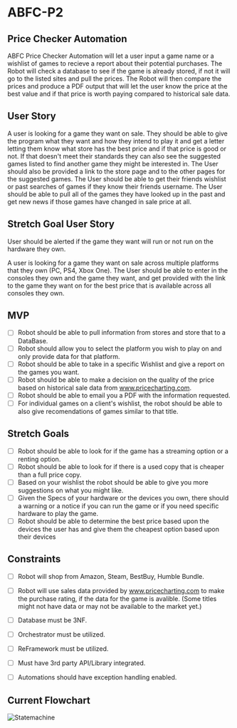 # ABFC-P2
## Price Checker Automation

ABFC Price Checker Automation will let a user input a game name or a wishlist of games to recieve a report about their potential purchases. The Robot will check a database to see if the game is already stored, if not it will go to the listed sites and pull the prices. The Robot will then compare the prices and produce a PDF output that will let the user know the price at the best value and if that price is worth paying compared to historical sale data.

## User Story
A user is looking for a game they want on sale. They should be able to give the program what they want and how they intend to play it and get a letter letting them know what store has the best price and if that price is good or not. If that doesn't meet their standards they can also see the suggested games listed to find another game they might be interested in.
The User should also be provided a link to the store page and to the other pages for the suggested games.
The User should be able to get their friends wishlist or past searches of games if they know their friends username.
The User should be able to pull all of the games they have looked up in the past and get new news if those games have changed in sale price at all.

## Stretch Goal User Story
User should be alerted if the game they want will run or not run on the hardware they own.

A user is looking for a game they want on sale across multiple platforms that they own (PC, PS4, Xbox One). The User should be able to enter in the consoles they own and the game they want, and get provided with the link to the game they want on for the best price that is available across all consoles they own.

## MVP
- [ ] Robot should be able to pull information from stores and store that to a DataBase.
- [ ] Robot should allow you to select the platform you wish to play on and only provide data for that platform.
- [ ] Robot should be able to take in a specific Wishlist and give a report on the games you want.
- [ ] Robot should be able to make a decision on the quality of the price based on historical sale data from www.pricecharting.com.
- [ ] Robot should be able to email you a PDF with the information requested.
- [ ] For individual games on a client's wishlist, the robot should be able to also give recomendations of games similar to that title.

## Stretch Goals
- [ ] Robot should be able to look for if the game has a streaming option or a renting option.
- [ ] Robot should be able to look for if there is a used copy that is cheaper than a full price copy.
- [ ] Based on your wishlist the robot should be able to give you more suggestions on what you might like.
- [ ] Given the Specs of your hardware or the devices you own, there should a warning or a notice if you can run the game or if you need specific hardware to play the game.
- [ ] Robot should be able to determine the best price based upon the devices the user has and give them the cheapest option based upon their devices

## Constraints
- [ ] Robot will shop from Amazon, Steam, BestBuy, Humble Bundle.
- [ ] Robot will use sales data provided by www.pricecharting.com to make the purchase rating, if the data for the game is avalible. (Some titles might not have data or may not be available to the market yet.)
- [ ] Database must be 3NF.
- [ ] Orchestrator must be utilized.
- [ ] ReFramework must be utilized.
- [ ] Must have 3rd party API/Library integrated.
- [ ] Automations should have exception handling enabled.


## Current Flowchart
![Statemachine](https://user-images.githubusercontent.com/55204654/139494965-e969758f-8157-4145-a8cf-154b9addeaf9.PNG)
